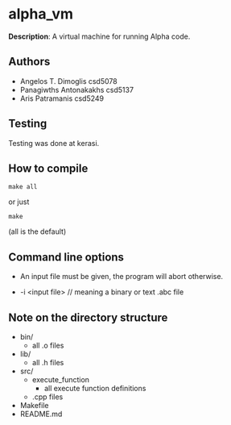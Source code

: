 # alpha_vm

**Description**: A virtual machine for running Alpha code.

## Authors

* Angelos T. Dimoglis csd5078
* Panagiwths Antonakakhs csd5137
* Aris Patramanis csd5249

## Testing

Testing was done at kerasi.

## How to compile

```
make all
```
or just
```
make
```
(all is the default)

## Command line options

* An input file must be given, the program will abort otherwise.

* -i \<input file\> // meaning a binary or text .abc file

## Note on the directory structure

* bin/
    * all .o files
* lib/
    * all .h files
* src/
    * execute_function
        * all execute function definitions
    * .cpp files
* Makefile
* README.md

